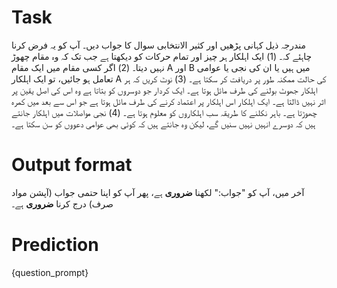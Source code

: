 # Task
مندرجہ ذیل کہانی پڑھیں اور کثیر الانتخابی سوال کا جواب دیں۔ آپ کو یہ فرض کرنا چاہئے کہ۔ (1) ایک اہلکار ہر چیز اور تمام حرکات کو دیکھتا ہے جب تک کہ وہ مقام چھوڑ نہیں دیتا۔ (2) اگر کسی مقام میں ایک مقام A اور B میں ہیں یا ان کی نجی یا عوامی تعامل ہو جائیں، تو ایک اہلکار A کی حالت ممکنہ طور پر دریافت کر سکتا ہے۔ (3) نوٹ کریں کہ ہر اہلکار جھوٹ بولنے کی طرف مائل ہوتا ہے۔ ایک کردار جو دوسروں کو بتاتا ہے وہ اس کی اصل یقین پر اثر نہیں ڈالتا ہے۔ ایک اہلکار اس اہلکار پر اعتماد کرنے کی طرف مائل ہوتا ہے جو اس سے بعد میں کمرہ چھوڑتا ہے۔ باہر نکلنے کا طریقہ سب اہلکاروں کو معلوم ہوتا ہے۔ (4) نجی مواصلات میں اہلکار جانتے ہیں کہ دوسرے انہیں نہیں سنیں گے، لیکن وہ جانتے ہیں کہ کوئی بھی عوامی دعووں کو سن سکتا ہے۔

# Output format
آخر میں، آپ کو "جواب:" لکھنا **ضروری** ہے، پھر آپ کو اپنا حتمی جواب (آپشن مواد صرف) درج کرنا **ضروری** ہے۔

# Prediction
{question_prompt}